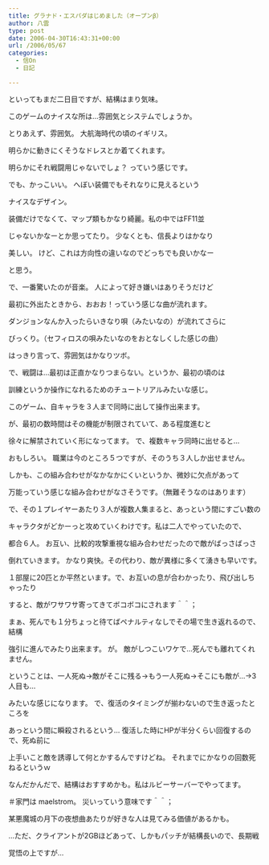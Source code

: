 ```yaml
---
title: グラナド・エスパダはじめました（オープンβ）
author: 八雲
type: post
date: 2006-04-30T16:43:31+00:00
url: /2006/05/67
categories:
  - 信On
  - 日記

---
```

といってもまだ二日目ですが、結構はまり気味。
  
このゲームのナイスな所は…雰囲気とシステムでしょうか。

とりあえず、雰囲気。 大航海時代の頃のイギリス。
  
明らかに動きにくそうなドレスとか着てくれます。
  
明らかにそれ戦闘用じゃないでしょ？ っていう感じです。
  
でも、かっこいい。 へぼい装備でもそれなりに見えるという
  
ナイスなデザイン。
   
装備だけでなくて、マップ類もかなり綺麗。私の中ではFF11並
  
じゃないかなーとか思ってたり。 少なくとも、信長よりはかなり
  
美しい。 けど、これは方向性の違いなのでどっちでも良いかなー
  
と思う。
   
で、一番驚いたのが音楽。 人によって好き嫌いはありそうだけど
  
最初に外出たときから、おおお！っていう感じな曲が流れます。
  
ダンジョンなんか入ったらいきなり唄（みたいなの）が流れてさらに
  
びっくり。（セフィロスの唄みたいなのをおとなしくした感じの曲）
  
はっきり言って、雰囲気はかなりツボ。
  
で、戦闘は…最初は正直かなりつまらない。というか、最初の頃のは
  
訓練というか操作になれるためのチュートリアルみたいな感じ。
  
このゲーム、自キャラを３人まで同時に出して操作出来ます。
  
が、最初の数時間はその機能が制限されていて、ある程度進むと
  
徐々に解禁されていく形になってます。 で、複数キャラ同時に出せると…
  
おもしろい。 職業は今のところ５つですが、そのうち３人しか出せません。
  
しかも、この組み合わせがなかなかにくいというか、微妙に欠点があって
  
万能っていう感じな組み合わせがなさそうです。（無難そうなのはあります）

で、その１プレイヤーあたり３人が複数人集まると、あっという間にすごい数の
  
キャラクタがどかーっと攻めていくわけです。私は二人でやっていたので、
  
都合６人。 お互い、比較的攻撃重視な組み合わせだったので敵がばっさばっさ
  
倒れていきます。 かなり爽快。その代わり、敵が異様に多くて湧きも早いです。
  
１部屋に20匹とか平然といます。で、お互いの息が合わかったり、飛び出しちゃったり
  
すると、敵がワサワサ寄ってきてボコボコにされます＾＾；
  
まぁ、死んでも１分ちょっと待てばペナルティなしでその場で生き返れるので、結構
  
強引に進んでみたり出来ます。 が。 敵がしつこいワケで…死んでも離れてくれません。
  
ということは、一人死ぬ→敵がそこに残る→もう一人死ぬ→そこにも敵が…→3人目も…
  
みたいな感じになります。 で、復活のタイミングが揃わないので生き返ったところを
  
あっという間に瞬殺されるという… 復活した時にHPが半分くらい回復するので、死ぬ前に
  
上手いこと敵を誘導して何とかするんですけどね。 それまでにかなりの回数死ねるというｗ

なんだかんだで、結構はおすすめかも。私はルビーサーバーでやってます。
  
＃家門は maelstrom。 災いっていう意味です＾＾；

某悪魔城の月下の夜想曲あたりが好きな人は見てみる価値があるかも。
  
…ただ、クライアントが2GBほどあって、しかもパッチが結構長いので、長期戦
  
覚悟の上ですが…